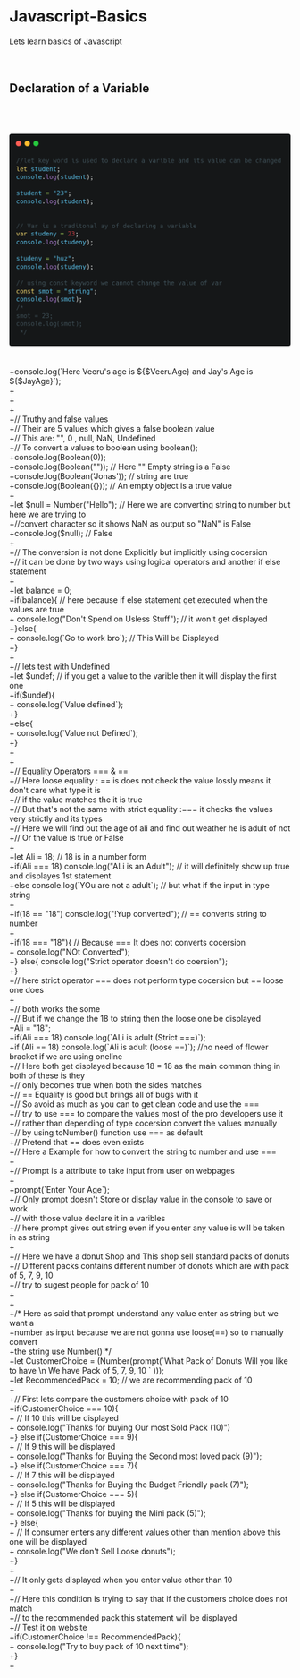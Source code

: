# Javascript-Basics
Lets learn basics of Javascript 
<br><br><br>
<h2>Declaration of a Variable</h2>
<br><br><br>
<img src="js basics.png">
<br><br><br>
+console.log(`Here Veeru's age is ${$VeeruAge} and Jay's Age is ${$JayAge}`);<br>
+<br>
+<br>
+<br>
+// Truthy and false values<br>
+// Their are 5 values which gives a false boolean value<br>
+// This are: "", 0 , null, NaN, Undefined<br>
+// To convert a values to boolean using boolean();<br>
+console.log(Boolean(0));<br>
+console.log(Boolean("")); // Here "" Empty string is a False<br>
+console.log(Boolean('Jonas')); // string are true<br>
+console.log(Boolean({})); // An empty object is a true value<br>
+<br>
+let $null = Number("Hello"); // Here we are converting string to number but here we are trying to<br>
+//convert character so it shows NaN as output so "NaN" is False<br>
+console.log($null); // False<br>
+<br>
+// The conversion is not done Explicitly but implicitly using cocersion<br>
+// it can be done by two ways using logical operators and another if else statement<br>
+<br>
+let balance = 0;<br>
+if(balance){ // here because if else statement get executed when the values are true<br>
+  console.log("Don't Spend on Usless Stuff"); // it won't get displayed<br>
+}else{<br>
+    console.log(`Go to work bro`); // This Will be Displayed<br>
+}<br>
+<br>
+// lets test with Undefined<br>
+let $undef; // if you get a value to the varible then it will display the first one<br>
+if($undef){<br>
+   console.log(`Value defined`);<br>
+}<br>
+else{<br>
+    console.log(`Value not Defined`);<br>
+}<br>
+<br>
+<br>
+// Equality Operators === & ==<br>
+// Here loose equality : == is does not check the value lossly means it don't care what type it is<br>
+// if the value matches the it is true<br>
+// But that's not the same with strict equality :=== it checks the values very strictly and its types<br>
+// Here we will find out the age of ali and find out weather he is adult of not<br>
+// Or the value is true or False<br>
+<br>
+let Ali = 18; // 18 is in a number form<br>
+if(Ali === 18) console.log("ALi is an Adult"); // it will definitely show up true and displayes 1st statement<br>
+else console.log(`YOu are not a adult`); // but what if the input in type string<br>
+<br>
+if(18 == "18") console.log("!Yup converted"); // == converts string to number<br>
+<br>
+if(18 === "18"){ // Because === It does not converts cocersion<br>
+    console.log("NOt Converted");<br>
+} else{ console.log("Strict operator doesn't do coersion");<br>
+}<br>
+// here strict operator === does not perform type cocersion but == loose one does<br>
+<br>
+// both works the some<br>
+// But if we change the 18 to string then the loose one be displayed<br>
+Ali = "18";<br>
+if(Ali === 18) console.log(`ALi is adult (Strict ===)`);<br>
+if (Ali == 18) console.log(`Ali is adult (loose ==)`);                                    //no need of flower bracket if we are using oneline<br>
+// Here both get displayed because 18 = 18 as the main common thing in both of these is they<br>
+// only becomes true when both the sides matches<br>
+// == Equality is good but brings all of bugs with it<br>
+// So avoid as much as you can to get clean code and use the ===<br>
+// try to use === to compare the values most of the pro developers use it<br>
+// rather than depending of type cocersion convert the values manually<br>
+// by using toNumber() function use === as default<br>
+// Pretend that == does even exists<br>
+// Here a Example for how to convert the string to number and use ===<br>
+<br>
+// Prompt is a attribute to take input from user on webpages<br>
+<br>
+prompt(`Enter Your Age`);<br>
+// Only prompt doesn't Store or display value in the console to save or work<br>
+// with those value declare it in a varibles<br>
+// here prompt gives out string even if you enter any value is will be taken in as string<br>
+<br>
+// Here we have a donut Shop and This shop sell standard packs of donuts<br>
+// Different packs contains different number of donots which are with pack of 5, 7, 9, 10<br>
+// try to sugest people for pack of 10<br>
+<br>
+<br>
+/* Here as said that prompt understand any value enter as string but we want a<br>
+number as input because we are not gonna use loose(==) so to manually convert<br>
+the string use Number() */<br>
+let CustomerChoice = (Number(prompt(`What Pack of Donuts Will you like to have \n We have Pack of 5, 7, 9, 10 ` )));<br>
+let RecommendedPack = 10; // we are recommending pack of 10<br>
+<br>
+// First lets compare the customers choice with pack of 10<br>
+if(CustomerChoice === 10){<br>
+    // If 10 this will be displayed<br>
+    console.log("Thanks for buying Our most Sold Pack (10)")<br>
+} else if(CustomerChoice === 9){<br>
+    // If 9 this will be displayed<br>
+    console.log("Thanks for Buying the Second most loved pack (9)");<br>
+} else if(CustomerChoice === 7){<br>
+    // If 7 this will be displayed<br>
+    console.log("Thanks for Buying the Budget Friendly pack (7)");<br>
+} else if(CustomerChoice === 5){<br>
+    // If 5 this will be displayed<br>
+    console.log("Thanks for buying the Mini pack (5)");<br>
+} else{<br>
+    // If consumer enters any different values other than mention above this one will be displayed<br>
+    console.log("We don't Sell Loose donuts");<br>
+}<br>
+<br>
+// It only gets displayed when you enter value other than 10<br>
+<br>
+// Here this condition is trying to say that if the customers choice does not match<br>
+// to the recommended pack this statement will be displayed<br>
+// Test it on website<br>
+if(CustomerChoice !== RecommendedPack){<br>
+    console.log("Try to buy pack of 10 next time");<br>
+}<br>
+<br>

